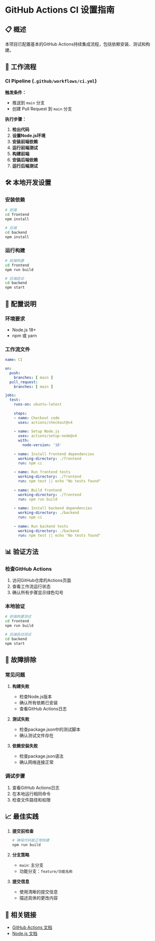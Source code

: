 # GitHub Actions CI 设置指南

## 📋 概述

本项目已配置基本的GitHub Actions持续集成流程，包括依赖安装、测试和构建。

## 🚀 工作流程

### CI Pipeline (`.github/workflows/ci.yml`)

**触发条件：**
- 推送到 `main` 分支
- 创建 Pull Request 到 `main` 分支

**执行步骤：**
1. **检出代码**
2. **设置Node.js环境**
3. **安装前端依赖**
4. **运行前端测试**
5. **构建前端**
6. **安装后端依赖**
7. **运行后端测试**

## 🛠️ 本地开发设置

### 安装依赖

```bash
# 前端
cd frontend
npm install

# 后端
cd backend
npm install
```

### 运行构建

```bash
# 前端构建
cd frontend
npm run build

# 后端启动
cd backend
npm start
```

## 🔧 配置说明

### 环境要求

- Node.js 18+
- npm 或 yarn

### 工作流文件

```yaml
name: CI

on:
  push:
    branches: [ main ]
  pull_request:
    branches: [ main ]

jobs:
  test:
    runs-on: ubuntu-latest
    
    steps:
    - name: Checkout code
      uses: actions/checkout@v4
      
    - name: Setup Node.js
      uses: actions/setup-node@v4
      with:
        node-version: '18'
        
    - name: Install frontend dependencies
      working-directory: ./frontend
      run: npm ci
      
    - name: Run frontend tests
      working-directory: ./frontend
      run: npm test || echo "No tests found"
      
    - name: Build frontend
      working-directory: ./frontend
      run: npm run build
      
    - name: Install backend dependencies
      working-directory: ./backend
      run: npm ci
      
    - name: Run backend tests
      working-directory: ./backend
      run: npm test || echo "No tests found"
```

## 📊 验证方法

### 检查GitHub Actions

1. 访问GitHub仓库的Actions页面
2. 查看工作流运行状态
3. 确认所有步骤显示绿色勾号

### 本地验证

```bash
# 前端构建测试
cd frontend
npm run build

# 后端启动测试
cd backend
npm start
```

## 🚨 故障排除

### 常见问题

1. **构建失败**
   - 检查Node.js版本
   - 确认所有依赖已安装
   - 查看GitHub Actions日志

2. **测试失败**
   - 检查package.json中的测试脚本
   - 确认测试文件存在

3. **依赖安装失败**
   - 检查package.json语法
   - 确认网络连接正常

### 调试步骤

1. 查看GitHub Actions日志
2. 在本地运行相同命令
3. 检查文件路径和权限

## 📈 最佳实践

1. **提交前检查**
   ```bash
   # 确保代码能正常构建
   npm run build
   ```

2. **分支策略**
   - `main`: 主分支
   - 功能分支：`feature/功能名称`

3. **提交信息**
   - 使用清晰的提交信息
   - 描述具体的更改内容

## 🔗 相关链接

- [GitHub Actions 文档](https://docs.github.com/en/actions)
- [Node.js 文档](https://nodejs.org/docs) 